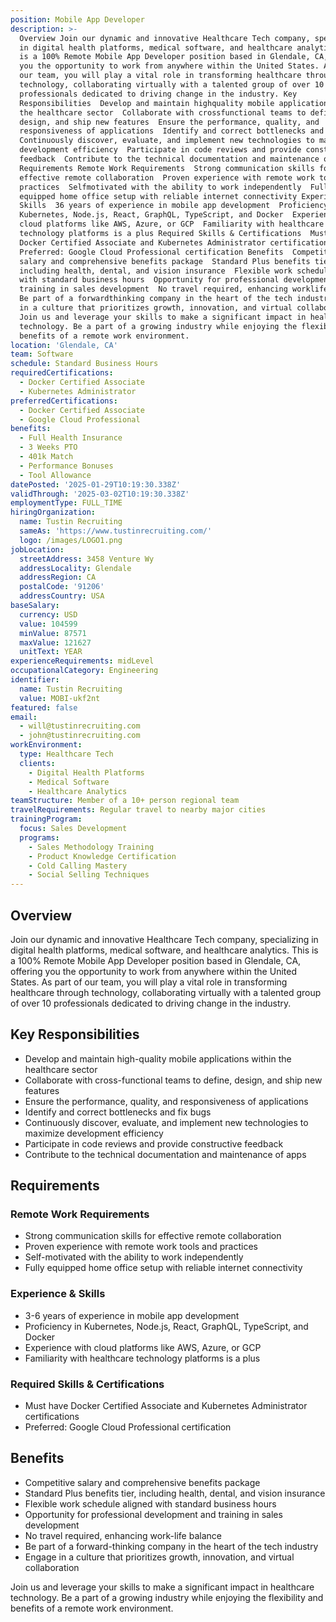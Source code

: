 ```yaml
---
position: Mobile App Developer
description: >-
  Overview Join our dynamic and innovative Healthcare Tech company, specializing
  in digital health platforms, medical software, and healthcare analytics. This
  is a 100% Remote Mobile App Developer position based in Glendale, CA, offering
  you the opportunity to work from anywhere within the United States. As part of
  our team, you will play a vital role in transforming healthcare through
  technology, collaborating virtually with a talented group of over 10
  professionals dedicated to driving change in the industry. Key
  Responsibilities  Develop and maintain highquality mobile applications within
  the healthcare sector  Collaborate with crossfunctional teams to define,
  design, and ship new features  Ensure the performance, quality, and
  responsiveness of applications  Identify and correct bottlenecks and fix bugs 
  Continuously discover, evaluate, and implement new technologies to maximize
  development efficiency  Participate in code reviews and provide constructive
  feedback  Contribute to the technical documentation and maintenance of apps
  Requirements Remote Work Requirements  Strong communication skills for
  effective remote collaboration  Proven experience with remote work tools and
  practices  Selfmotivated with the ability to work independently  Fully
  equipped home office setup with reliable internet connectivity Experience &
  Skills  36 years of experience in mobile app development  Proficiency in
  Kubernetes, Node.js, React, GraphQL, TypeScript, and Docker  Experience with
  cloud platforms like AWS, Azure, or GCP  Familiarity with healthcare
  technology platforms is a plus Required Skills & Certifications  Must have
  Docker Certified Associate and Kubernetes Administrator certifications 
  Preferred: Google Cloud Professional certification Benefits  Competitive
  salary and comprehensive benefits package  Standard Plus benefits tier,
  including health, dental, and vision insurance  Flexible work schedule aligned
  with standard business hours  Opportunity for professional development and
  training in sales development  No travel required, enhancing worklife balance 
  Be part of a forwardthinking company in the heart of the tech industry  Engage
  in a culture that prioritizes growth, innovation, and virtual collaboration
  Join us and leverage your skills to make a significant impact in healthcare
  technology. Be a part of a growing industry while enjoying the flexibility and
  benefits of a remote work environment.
location: 'Glendale, CA'
team: Software
schedule: Standard Business Hours
requiredCertifications:
  - Docker Certified Associate
  - Kubernetes Administrator
preferredCertifications:
  - Docker Certified Associate
  - Google Cloud Professional
benefits:
  - Full Health Insurance
  - 3 Weeks PTO
  - 401k Match
  - Performance Bonuses
  - Tool Allowance
datePosted: '2025-01-29T10:19:30.338Z'
validThrough: '2025-03-02T10:19:30.338Z'
employmentType: FULL_TIME
hiringOrganization:
  name: Tustin Recruiting
  sameAs: 'https://www.tustinrecruiting.com/'
  logo: /images/LOGO1.png
jobLocation:
  streetAddress: 3458 Venture Wy
  addressLocality: Glendale
  addressRegion: CA
  postalCode: '91206'
  addressCountry: USA
baseSalary:
  currency: USD
  value: 104599
  minValue: 87571
  maxValue: 121627
  unitText: YEAR
experienceRequirements: midLevel
occupationalCategory: Engineering
identifier:
  name: Tustin Recruiting
  value: MOBI-ukf2nt
featured: false
email:
  - will@tustinrecruiting.com
  - john@tustinrecruiting.com
workEnvironment:
  type: Healthcare Tech
  clients:
    - Digital Health Platforms
    - Medical Software
    - Healthcare Analytics
teamStructure: Member of a 10+ person regional team
travelRequirements: Regular travel to nearby major cities
trainingProgram:
  focus: Sales Development
  programs:
    - Sales Methodology Training
    - Product Knowledge Certification
    - Cold Calling Mastery
    - Social Selling Techniques
---
```




## Overview

Join our dynamic and innovative Healthcare Tech company, specializing in digital health platforms, medical software, and healthcare analytics. This is a 100% Remote Mobile App Developer position based in Glendale, CA, offering you the opportunity to work from anywhere within the United States. As part of our team, you will play a vital role in transforming healthcare through technology, collaborating virtually with a talented group of over 10 professionals dedicated to driving change in the industry.

## Key Responsibilities

- Develop and maintain high-quality mobile applications within the healthcare sector
- Collaborate with cross-functional teams to define, design, and ship new features
- Ensure the performance, quality, and responsiveness of applications
- Identify and correct bottlenecks and fix bugs
- Continuously discover, evaluate, and implement new technologies to maximize development efficiency
- Participate in code reviews and provide constructive feedback
- Contribute to the technical documentation and maintenance of apps

## Requirements

### Remote Work Requirements
- Strong communication skills for effective remote collaboration
- Proven experience with remote work tools and practices
- Self-motivated with the ability to work independently
- Fully equipped home office setup with reliable internet connectivity

### Experience & Skills
- 3-6 years of experience in mobile app development
- Proficiency in Kubernetes, Node.js, React, GraphQL, TypeScript, and Docker
- Experience with cloud platforms like AWS, Azure, or GCP
- Familiarity with healthcare technology platforms is a plus

### Required Skills & Certifications
- Must have Docker Certified Associate and Kubernetes Administrator certifications
- Preferred: Google Cloud Professional certification

## Benefits

- Competitive salary and comprehensive benefits package
- Standard Plus benefits tier, including health, dental, and vision insurance
- Flexible work schedule aligned with standard business hours
- Opportunity for professional development and training in sales development
- No travel required, enhancing work-life balance
- Be part of a forward-thinking company in the heart of the tech industry
- Engage in a culture that prioritizes growth, innovation, and virtual collaboration

Join us and leverage your skills to make a significant impact in healthcare technology. Be a part of a growing industry while enjoying the flexibility and benefits of a remote work environment.
